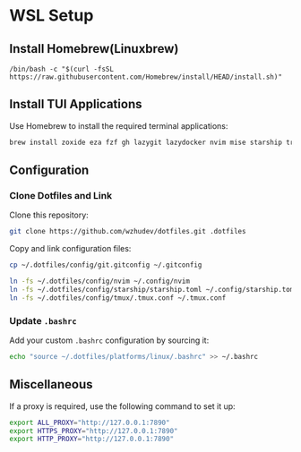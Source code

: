 # WSL Setup  

## Install Homebrew(Linuxbrew)

```shell
/bin/bash -c "$(curl -fsSL https://raw.githubusercontent.com/Homebrew/install/HEAD/install.sh)"
```

## Install TUI Applications  

Use Homebrew to install the required terminal applications:  

```bash  
brew install zoxide eza fzf gh lazygit lazydocker nvim mise starship tree cloc neofetch
```  

## Configuration  

### Clone Dotfiles and Link  

Clone this repository:  

```bash  
git clone https://github.com/wzhudev/dotfiles.git .dotfiles  
```  

Copy and link configuration files:  

```bash  
cp ~/.dotfiles/config/git.gitconfig ~/.gitconfig  

ln -fs ~/.dotfiles/config/nvim ~/.config/nvim  
ln -fs ~/.dotfiles/config/starship/starship.toml ~/.config/starship.toml  
ln -fs ~/.dotfiles/config/tmux/.tmux.conf ~/.tmux.conf  
```  

### Update `.bashrc`  

Add your custom `.bashrc` configuration by sourcing it:  

```bash  
echo "source ~/.dotfiles/platforms/linux/.bashrc" >> ~/.bashrc  
```  

## Miscellaneous  

If a proxy is required, use the following command to set it up:  

```bash  
export ALL_PROXY="http://127.0.0.1:7890"  
export HTTPS_PROXY="http://127.0.0.1:7890"  
export HTTP_PROXY="http://127.0.0.1:7890"  
```  

